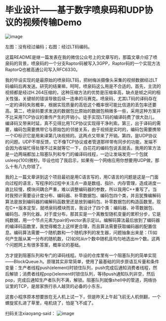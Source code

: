 # 毕业设计——基于数字喷泉码和UDP协议的视频传输Demo

![image](https://github.com/28hua/graduation-project/raw/master/compare.png)

左图：没有经过编码；右图：经过LT码编码。

这篇README是继一篇发表在我的微信公众号上的文章写的，那篇文章介绍了喷泉码的背景，喷泉码的一个分支Raptor码被写入3GPP，Raptor码的一个实现方法RaptorQ也被高通公司写入RFC6330。

我的毕设实现的是最原始的喷泉码LT码，把树梅派摄像头采集的视频数据经过LT码编码后再发送。研究的结果嘛，呵呵，喷泉码这么用是不合适的。首先，主流的视频都是经过H.264压缩的，这种压缩方法的优势是压缩率高，缺点是帧之间的相关性强，关键帧的错误导致后续一连串的马赛克。喷泉码，尤其LT码的译码存在一定的译码失败概率，根据实现质量的高低这个概率很可能比信道的丢包率还要高。第二，喷泉码要求发送的数据包比原始的数据包稍微多一些，采用这种方案并不比采用TCP协议的重传产生的开销小。徒手实现LT码的编译码费了很大劲儿，编译码又带来时延，真不见得比用TCP协议实现得干净利索。第三，出于译码的需要，编码包需要携带它与原始包的邻接关系，由于视频是实时的，编码包需要携带一个ID标识它是用来译第几块视频的。这两点又带来了开销。第四，是UDP协议的问题。UDP不带反馈，它不像TCP协议或者管道那样带有同步的功能，发端不会因为收端忙得处理不过来就等它一下，白花花的编码包说丢就丢。我用的笨方法是一边两端都加上阻塞队列和专门的编译码线程，一边让发端发完一个包就usleep(100)微秒。毕设也给了我启示，如果有一个网络应用你想要用UDP做，那么十有八九你错了。

我的上一篇文章讲到这个项目最初是用C语言写的，用C语言的问题是这是一门面向过程的语言，写程序的过程中关注点一直是数组、指针、内存管理，造成进度一直比较慢，模块间耦合严重，难以调整编码器的参数，所以我用C++重写了。当时我预计需要设计度分布、编码器、补零数据包、编码包四个类，并且犹豫编解码算法是放到编码器的编解码函数里还是放到编码包、补零数据包的构造函数里。现在C++版本定型，就喷泉码模块而言，我设计了四个类：编码器、补零数据包、编码包、序列化器。对于度分布，那其实是一个离散型随机变量的累积分步，它是纯数据，用一个节点元素为pair的vector表示足以。编解码算法最后放到了编码器的编译码函数里，我觉得概念上这样更合理，而且算法需要获取编码器的配置信息。编码算法需要一个随机数和一个随机序列的发生器，问题抽象出来是：(1)如何产生服从某一分布的随机数，(2)如何从n个数中随机且均匀地选出m个数。这两个问题网上有很多答案，概率论的基础。

方才提到阻塞队列和专门的译码线程。毕设的仓库里有一个阻塞队列的简单实现——BlockQueue.h。原理其实非常简单，使用了最基础的同步原语互斥量和条件变量：生产者线程push(element)时锁住队列，push完成后通知消费者线程，然后解锁；消费者线程pop()element时锁住队列，等待push通知队列非空，然后pop，完成后通知生产者队列不满，解锁。阻塞队列就像shell中的管道，网络协议里的TCP，是居家旅行杀人越货的必备的小东东。

这套小程序原本想要放在无人机上试一下，但是昨天上午起飞前无人机侧翻，一个螺旋浆扎进了草里，电机烧了，怕是飞不成了。

扫码关注xiaoyang-said：
![image](https://github.com/28hua/graduation-project/raw/master/weixin.jpg)
